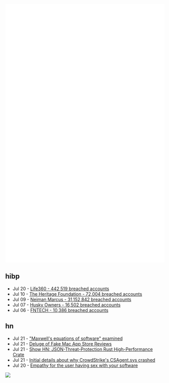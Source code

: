 ![Metrics](https://raw.githubusercontent.com/phixion/phixion/master/metrics.svg)

## hibp

<!--
for https://github.com/phixion/phixion/blob/main/.github/workflows/feeds.yml
-->
<!--START_SECTION:haveibeenpwnd-->
- Jul 20 - [Life360 - 442,519 breached accounts](https://haveibeenpwned.com/PwnedWebsites#Life360)
- Jul 10 - [The Heritage Foundation - 72,004 breached accounts](https://haveibeenpwned.com/PwnedWebsites#TheHeritageFoundation)
- Jul 09 - [Neiman Marcus - 31,152,842 breached accounts](https://haveibeenpwned.com/PwnedWebsites#NeimanMarcus)
- Jul 07 - [Husky Owners - 16,502 breached accounts](https://haveibeenpwned.com/PwnedWebsites#HuskyOwners)
- Jul 06 - [FNTECH - 10,386 breached accounts](https://haveibeenpwned.com/PwnedWebsites#RobloxDeveloperConference2024)
<!--END_SECTION:haveibeenpwnd-->

## hn

<!--
for https://github.com/phixion/phixion/blob/main/.github/workflows/feeds.yml
-->
<!--START_SECTION:hn-->
- Jul 21 - ["Maxwell's equations of software" examined](https://www.righto.com/2008/07/maxwells-equations-of-software-examined.html)
- Jul 21 - [Deluge of Fake Mac App Store Reviews](https://lapcatsoftware.com/articles/2024/7/1.html)
- Jul 21 - [Show HN: JSON-Threat-Protection Rust High-Performance Crate](https://github.com/ADD-SP/json-threat-protection.rs)
- Jul 21 - [Initial details about why CrowdStrike's CSAgent.sys crashed](https://twitter.com/patrickwardle/status/1814343502886477857)
- Jul 20 - [Empathy for the user having sex with your software](https://docs.buttplug.io/docs/dev-guide/intro/buttplug-ethics/)
<!--END_SECTION:hn-->

<!--
for https://yhype.me
-->
![](https://hit.yhype.me/github/profile?user_id=13013670)
